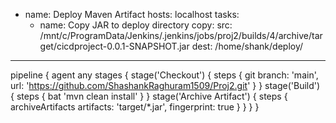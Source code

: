 - name: Deploy Maven Artifact
  hosts: localhost
  tasks:
    - name: Copy JAR to deploy directory
      copy:
        src: /mnt/c/ProgramData/Jenkins/.jenkins/jobs/proj2/builds/4/archive/target/cicdproject-0.0.1-SNAPSHOT.jar 
        dest: /home/shank/deploy/
------------------------------------------------------------------------------------------------------------------------
pipeline {
agent any
stages {
stage('Checkout') {
steps {
git branch: 'main', url: 'https://github.com/ShashankRaghuram1509/Proj2.git'
}
}
stage('Build') {
steps {
bat 'mvn clean install'
}
}
stage('Archive Artifact') {
steps {
archiveArtifacts artifacts: 'target/*.jar', fingerprint: true
}
}
}
}
